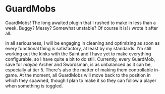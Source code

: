# GuardMobs
GuardMobs! The long awaited plugin that I rushed to make in less than a week. Buggy? Messy? Somewhat unstable? Of course it is! *I* wrote it after all.

In all seriousness, I will be engaging in cleaning and optimizing as soon as every functional thing is satisfactory, at least by my standards. I'm still working
out the kinks with the Saint and I have yet to make everything configurable, so I have quite a bit to do still. Currently, every GuardMob, save for *maybe* 
Archer and Swordsman, is as unbalanced as it can be, especially at tier 5. There's also the matter of making them controllable in-game. At the moment, all 
GuardMobs will move back to the position in which they spawned, though I plan to make it so they can follow a player when something is toggled. 
